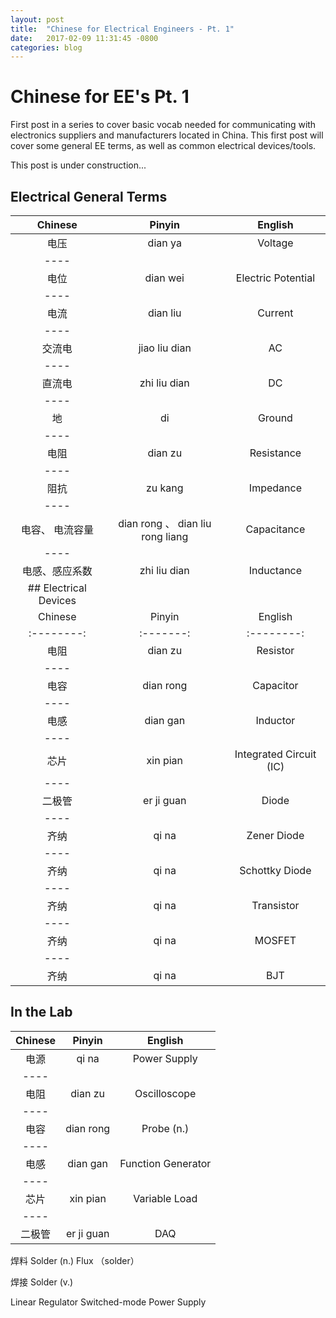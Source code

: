 ```yaml
---
layout: post
title:  "Chinese for Electrical Engineers - Pt. 1"
date:   2017-02-09 11:31:45 -0800
categories: blog
---
```


# Chinese for EE's Pt. 1

First post in a series to cover basic vocab needed for communicating with electronics suppliers and manufacturers located in China. This first post will cover some general EE terms, as well as common electrical devices/tools. 

This post is under construction...



## Electrical General Terms

| Chinese | Pinyin | English |
|:--------:|:-------:|:--------:|
| 电压   | dian ya   | Voltage   |
|----
| 电位   | dian wei   | Electric Potential   |
|----
| 电流   | dian liu   | Current   |
|----
| 交流电   | jiao liu dian   | AC   |
|----
| 直流电   | zhi liu dian   | DC   |
|----
| 地   | di   | Ground   |
|----
| 电阻   | dian zu   | Resistance   |
|----
| 阻抗   | zu kang   | Impedance   |
|----
| 电容、 电流容量   | dian rong 、 dian liu rong liang   | Capacitance   |
|----
| 电感、感应系数   | zhi liu dian   | Inductance   |
| ## Electrical Devices
| Chinese | Pinyin | English |
|:--------:|:-------:|:--------:|
| 电阻   | dian zu   | Resistor   |
|----
| 电容   | dian rong   | Capacitor   |
|----
| 电感   | dian gan   | Inductor   |
|----
| 芯片   | xin pian   | Integrated Circuit (IC)   |
|----
| 二极管   | er ji guan   | Diode   |
|----
| 齐纳   | qi na   | Zener Diode   |
|----
| 齐纳   | qi na   | Schottky Diode   |
|----
| 齐纳   | qi na   | Transistor   |
|----
| 齐纳   | qi na   | MOSFET   |
|----
| 齐纳   | qi na   | BJT   |


## In the Lab

| Chinese | Pinyin | English |
|:--------:|:-------:|:--------:|
| 电源   | qi na   | Power Supply   |
|----
| 电阻   | dian zu   | Oscilloscope   |
|----
| 电容   | dian rong   | Probe (n.)   |
|----
| 电感   | dian gan   | Function Generator   |
|----
| 芯片   | xin pian   | Variable Load   |
|----
| 二极管   | er ji guan   | DAQ   |


焊料 Solder (n.)
Flux （solder）

焊接 Solder (v.)

Linear Regulator
Switched-mode Power Supply

 
 


